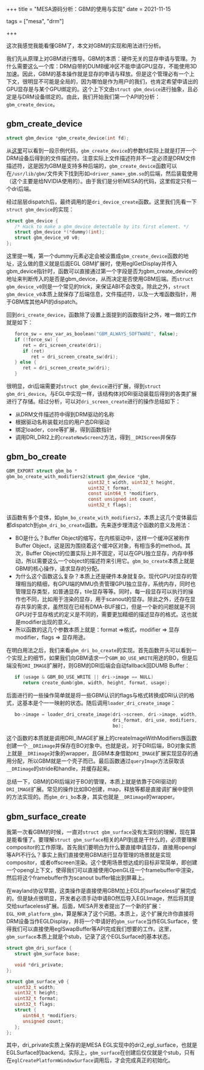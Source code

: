 +++
title = "MESA源码分析：GBM的使用与实现"
date = 2021-11-15


tags = ["mesa", "drm"]

+++

这次我感觉我能看懂GBM了，本文对GBM的实现和用法进行分析。

我们先从原理上对GBM进行推导。GBM的本质：硬件无关的显存申请与管理。为什么需要这么一个库：DRM自带的DUMB缓冲区不能申请GPU显存，不能使用3D加速。因此，GBM的基本操作就是显存的申请与释放。但是这个管理必有一个上下文，很明显不可能是全局的，因为哪怕是作为用户的我们，也肯定希望申请出的GPU显存是与某个GPU绑定的。这个上下文由`struct gbm_device`进行抽象，且必定是与DRM设备绑定的。由此，我们开始我们第一个API的分析：`gbm_create_device`。

## gbm_create_device

```c
struct gbm_device *gbm_create_device(int fd);
```

从[这里](https://www.khronos.org/registry/EGL/extensions/MESA/EGL_MESA_platform_gbm.txt)可以看到一段示例代码，`gbm_create_device`的参数fd实际上就是打开一个DRM设备后得到的文件描述符。注意实际上文件描述符并不一定必须是DRM文件描述符，这是因为GBM是支持多种后端的，`gbm_create_device`函数可以在`/usr/lib/gbm/`文件夹下找到形如`<driver_name>_gbm.so`的后端，然后装载使用（这个主要是给NVIDIA使用的）。由于我们是分析MESA的代码，这里假定只有一个dri后端。

经过层层dispatch后，最终调用的是`dri_device_create`函数。这里我们先看一下`struct gbm_device`的实现：

```c
struct gbm_device {
   /* Hack to make a gbm_device detectable by its first element. */
   struct gbm_device *(*dummy)(int);
   struct gbm_device_v0 v0;
};
```

这里提一嘴，第一个dummy元素必定会被设置成`gbm_create_device`函数的地址，这么做的意义就是后面EGL GBM扩展时，使用eglGetDisplay并传入gbm_device指针时，函数可以直接通过第一个字段是否为gbm_create_device的地址来判断传入的是否是gbm_device，从而决定是否使用GBM后端。而`struct gbm_device_v0`则是一个常见的trick，来保证ABI不会改变。除此之外，`struct gbm_device_v0`本质上就保存了后端信息，文件描述符，以及一大堆函数指针，用于GBM库其他API的dispatch。

回到`dri_create_device`，函数除了设置上面提到的函数指针之外，唯一做的工作就是如下：

```c
   force_sw = env_var_as_boolean("GBM_ALWAYS_SOFTWARE", false);
   if (!force_sw) {
      ret = dri_screen_create(dri);
      if (ret)
         ret = dri_screen_create_sw(dri);
   } else {
      ret = dri_screen_create_sw(dri);
   }
```

很明显，dri后端需要对`struct gbm_device`进行扩展，得到`struct gbm_dri_device`。与EGL中实现一样，该结构体对DRI驱动装载后得到的各类扩展进行了存储。经过分析，可以对`dri_screen_create`进行的操作总结如下：

* 从DRM文件描述符中得到DRM驱动的名称
* 根据驱动名称装载对应的用户态DRI驱动
* 绑定loader，core等扩展，得到函数指针
* 调用DRI_DRI2上的`createNewScreen2`方法，得到`__DRIScreen`并保存

## gbm_bo_create

```c
GBM_EXPORT struct gbm_bo *
gbm_bo_create_with_modifiers2(struct gbm_device *gbm,
                              uint32_t width, uint32_t height,
                              uint32_t format,
                              const uint64_t *modifiers,
                              const unsigned int count,
                              uint32_t flags);
```

该函数有多个变体，如`gbm_bo_create_with_modifiers2`，本质上这几个变体最后都dispatch到`gbm_dri_bo_create`函数。先来逐步理清这个函数的意义及用法：

* BO是什么？Buffer Object的缩写，在内核驱动中，这样一个缓冲区被称作Buffer Object，这是因为围绕着这个缓冲区对象，有相当多的method。其次，Buffer Object的位置实际上并不固定，可以在GPU独立显存，内存中移动，所以需要这么一个object的描述符来引用它。`gbm_bo_create`本质上就是GBM的核心操作，请求显存的分配。
* 为什么这个函数这么复杂？本质上还是硬件本身就复杂。现代GPU对显存的管理相当的精细，有GPU端的MMU负责管理GPU独立显存，系统内存，同时也管理显存类型，如普通显存，tile显存等等。同时，每一段显存可以执行的操作也不同，比如用于渲染的显存，用于scanout的显存。除此之外，还存在显存共享的需求，虽然现在已经有DMA-BUF接口，但是一个新的问题就是不同GPU对于显存格式的定义是不同的，需要更加精细的描述显存的格式。这也就是modifier出现的意义。
* 所以函数的这几个参数本质上就是：format =>格式，modifier => 显存modifier，flags => 显存用途。

在明白用法之后，我们来看`gbm_dri_bo_create`的实现。首先函数开头可以看到一个实现上的细节，如果我们向GBM请求一个`GBM_BO_USE_WRITE`用途的BO，但是后端没有`DRI_IMAGE`扩展时，则GBM的DRI后端会自动fallback回DUMB Buffer：

```c
   if (usage & GBM_BO_USE_WRITE || dri->image == NULL)
      return create_dumb(gbm, width, height, format, usage);
```

后面进行的一些操作简单就是将一些GBM认识的flags与格式转换成DRI认识的格式，这基本是个一一映射的状态。随后调用`loader_dri_create_image`：

```c
   bo->image = loader_dri_create_image(dri->screen, dri->image, width, height,
                                       dri_format, dri_use, modifiers, count,
                                       bo);
```

这个函数的本质就是调用DRI_IMAGE扩展上的createImageWithModifiers族函数创建一个`__DRIimage`并保存在BO对象中。也就是说，对于DRI后端，BO对象实质上就是`__DRIimage`对象的wrapper，且GBM本身借助`DRI_IMAGE`扩展实现显存的通用分配，所以GBM就是一个壳子而已。最后函数通过`queryImage`方法获取该`__DRIimage`的stride和handle，并缓存起来。

总结一下，GBM的DRI后端对于BO的管理，本质上就是依靠于DRI驱动的`DRI_IMAGE`扩展。常见的操作比如BO创建，map，释放等都是直接调扩展中提供的方法实现的。而`gbm_dri_bo`本身，其实也就是`__DRIimage`的wrapper。

## gbm_surface_create

我第一次看GBM的时候，一直对`struct gbm_surface`没有太深刻的理解，现在算是能看懂了。要理解`struct gbm_surface`相关的API到底是干什么的，必须要理解compositor的工作原理。首先我们要明白为什么要直接申请显存，直接用opengl等API不行么？事实上我们直接使用GBM进行显存管理的场景就是实现compositor，或者offscreen渲染。这个使用场景想达成的目标非常简单，即创建一个opengl上下文，使得我们可以直接使用OpenGL往一个framebuffer中渲染，然后将这个framebuffer作为scanout buffer输出到屏幕上。

在wayland协议早期，这类操作是直接使用GBM加上EGL的surfaceless扩展完成的。但是缺点很明显，开发者必须手动申请BO然后导入EGLImage，然后将其提交给surfaceless扩展。后面，MESA开发者提出了一个新的扩展：`EGL_KHR_platform_gbm`，算是解决了这个问题。本质上，这个扩展允许你直接将DRM设备当作EGLDisplay，并将一个申请好的`gbm_surface`当作EGLSurface，使得我们可以直接使用eglSwapBuffer等API完成我们想要的工作。这里，`gbm_surface`本质上就是个stub，记录了这个EGLSurface的基本状态。

```c
struct gbm_dri_surface {
   struct gbm_surface base;

   void *dri_private;
};

struct gbm_surface_v0 {
   uint32_t width;
   uint32_t height;
   uint32_t format;
   uint32_t flags;
   struct {
      uint64_t *modifiers;
      unsigned count;
   };
};
```

其中，dri_private实质上保存的是MESA EGL实现中的dri2_egl_surface，也就是EGLSurface的backend。实际上，`gbm_surface`在创建后仅仅就是个stub，只有在`eglCreatePlatformWindowSurface`调用后，才会完成真正的初始化。
